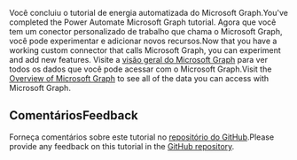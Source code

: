 <!-- markdownlint-disable MD002 MD041 -->

<span data-ttu-id="07184-101">Você concluiu o tutorial de energia automatizada do Microsoft Graph.</span><span class="sxs-lookup"><span data-stu-id="07184-101">You've completed the Power Automate Microsoft Graph tutorial.</span></span> <span data-ttu-id="07184-102">Agora que você tem um conector personalizado de trabalho que chama o Microsoft Graph, você pode experimentar e adicionar novos recursos.</span><span class="sxs-lookup"><span data-stu-id="07184-102">Now that you have a working custom connector that calls Microsoft Graph, you can experiment and add new features.</span></span> <span data-ttu-id="07184-103">Visite a [visão geral do Microsoft Graph](/graph/overview) para ver todos os dados que você pode acessar com o Microsoft Graph.</span><span class="sxs-lookup"><span data-stu-id="07184-103">Visit the [Overview of Microsoft Graph](/graph/overview) to see all of the data you can access with Microsoft Graph.</span></span>

## <a name="feedback"></a><span data-ttu-id="07184-104">Comentários</span><span class="sxs-lookup"><span data-stu-id="07184-104">Feedback</span></span>

<span data-ttu-id="07184-105">Forneça comentários sobre este tutorial no [repositório do GitHub](https://github.com/microsoftgraph/msgraph-training-powerautomate).</span><span class="sxs-lookup"><span data-stu-id="07184-105">Please provide any feedback on this tutorial in the [GitHub repository](https://github.com/microsoftgraph/msgraph-training-powerautomate).</span></span>
